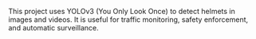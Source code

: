 This project uses YOLOv3 (You Only Look Once) to detect helmets in images and videos. It is useful for traffic monitoring, safety enforcement, and automatic surveillance.
